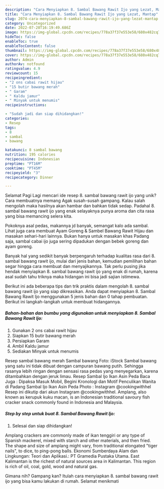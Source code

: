 ```yaml
---
description: "Cara Menyiapkan 8. Sambal Bawang Rawit Ijo yang Lezat, Mantap"
title: "Cara Menyiapkan 8. Sambal Bawang Rawit Ijo yang Lezat, Mantap"
slug: 2074-cara-menyiapkan-8-sambal-bawang-rawit-ijo-yang-lezat-mantap
category: Uncategorized
date: 2022-07-28T16:19:49.686Z
image: https://img-global.cpcdn.com/recipes/778a37f37e553e58/680x482cq70/8-sambal-bawang-rawit-ijo-foto-resep-utama.jpg
hideToc: false
enableToc: true
enableTocContent: false
thumbnail: https://img-global.cpcdn.com/recipes/778a37f37e553e58/680x482cq70/8-sambal-bawang-rawit-ijo-foto-resep-utama.jpg
cover: https://img-global.cpcdn.com/recipes/778a37f37e553e58/680x482cq70/8-sambal-bawang-rawit-ijo-foto-resep-utama.jpg
author: Admin
authorAv: notfound
ratingvalue: 4.9
reviewcount: 15
recipeingredient:
- "2 ons cabai rawit hijau"
- "15 butir bawang merah"
- " Garam"
- " Kaldu jamur"
- " Minyak untuk menumis"
recipeinstructions:

- "Sudah jadi dan siap dihidangkan!"
categories:
- Resep
tags:
- 8
- sambal
- bawang

katakunci: 8 sambal bawang 
nutrition: 195 calories
recipecuisine: Indonesian
preptime: "PT16M"
cooktime: "PT45M"
recipeyield: "3"
recipecategory: Dinner

---
```



Selamat Pagi Lagi mencari ide resep 8. sambal bawang rawit ijo yang unik? Cara membuatnya memang Agak susah-susah gampang. Kalau salah mengolah maka hasilnya akan hambar dan bahkan tidak sedap. Padahal 8. sambal bawang rawit ijo yang enak selayaknya punya aroma dan cita rasa yang bisa memancing selera kita.


Pokoknya asal pedas, makannya jd banyak, semangat kalo ada sambal. Lihat juga cara membuat Ayam Goreng &amp; Sambel Bawang Rawit Hijau dan masakan sehari-hari lainnya. Bukan hanya untuk masakan khas Padang saja, sambal cabai ijo juga sering dipadukan dengan bebek goreng dan ayam goreng.

Banyak hal yang sedikit banyak berpengaruh terhadap kualitas rasa dari 8. sambal bawang rawit ijo, mulai dari jenis bahan, kemudian pemilihan bahan segar hingga cara membuat dan menyajikannya. Tak perlu pusing jika hendak menyiapkan 8. sambal bawang rawit ijo yang enak di rumah, karena asal sudah tahu triknya maka hidangan ini bisa jadi sajian istimewa.


Berikut ini ada beberapa tips dan trik praktis dalam mengolah 8. sambal bawang rawit ijo yang siap dikreasikan. Anda dapat menyiapkan 8. Sambal Bawang Rawit Ijo menggunakan 5 jenis bahan dan 0 tahap pembuatan. Berikut ini langkah-langkah untuk membuat hidangannya.

<!--inarticleads1-->

##### Bahan-bahan dan bumbu yang digunakan untuk menyiapkan 8. Sambal Bawang Rawit Ijo:

1. Gunakan 2 ons cabai rawit hijau
1. Siapkan 15 butir bawang merah
1. Persiapkan  Garam
1. Ambil  Kaldu jamur
1. Sediakan  Minyak untuk menumis


Resep sambal bawang merah Sambal bawang Foto: iStock Sambal bawang yang satu ini tidak dibuat dengan campuran bawang putih. Sehingga rasanya lebih ringan dengan sensasi rasa pedas yang menyegarkan, karena ditambahkan dengan jeruk limau. Resep Sambal Ijo Ikan Asin Peda Baca Juga : Dipaksa Masuk Mobil, Begini Kronologi dan Motif Penculikan Wanita di Padang Sambal Ijo Ikan Asin Peda Photo : Instagram @cookingwithhel Resep ini dikutip dari akun Instagram @cookingwithhel. Amplang, also known as kerupuk kuku macan, is an Indonesian traditional savoury fish cracker snack commonly found in Indonesia and Malaysia. 

<!--inarticleads2-->

##### Step by step untuk buat 8. Sambal Bawang Rawit Ijo:


1. Selesai dan siap dihidangkan!

Amplang crackers are commonly made of ikan tenggiri or any type of Spanish mackerel, mixed with starch and other materials, and then fried. The shape and size of amplang might vary, from traditional elongated &#34;tiger nails&#34;, to dice, to ping-pong balls. Ekonomi Sumberdaya Alam dan Lingkungan: Teori dan Aplikasi.: PT Gramedia Pustaka Utama. East Kalimantan is the richest of natural sources area in Kalimantan. This region is rich of oil, coal, gold, wood and natural gas. 

Gimana nih? Gampang kan? Itulah cara menyiapkan 8. sambal bawang rawit ijo yang bisa kamu lakukan di rumah. Selamat menikmati
